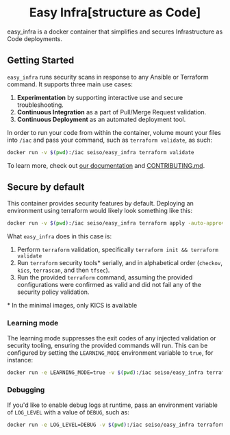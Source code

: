 <h1 align="center">Easy Infra[structure as Code]</h1>

easy_infra is a docker container that simplifies and secures Infrastructure as
Code deployments.

## Getting Started

`easy_infra` runs security scans in response to any Ansible or Terraform
command.  It supports three main use cases:

1. **Experimentation** by supporting interactive use and secure
   troubleshooting.
1. **Continuous Integration** as a part of Pull/Merge Request validation.
1. **Continuous Deployment** as an automated deployment tool.

In order to run your code from within the container, volume mount your files
into `/iac` and pass your command, such as `terraform validate`, as such:

```bash
docker run -v $(pwd):/iac seiso/easy_infra terraform validate
```

To learn more, check out [our
documentation](https://easy_infra.readthedocs.io/) and
[CONTRIBUTING.md](./CONTRIBUTING.md).

## Secure by default

This container provides security features by default.  Deploying an environment
using terraform would likely look something like this:

```bash
docker run -v $(pwd):/iac seiso/easy_infra terraform apply -auto-approve
```

What `easy_infra` does in this case is:

1. Perform `terraform` validation, specifically `terraform init && terraform
   validate`
1. Run `terraform` security tools\* serially, and in alphabetical order
   (`checkov`, `kics`, `terrascan`, and then `tfsec`).
1. Run the provided `terraform` command, assuming the provided configurations
   were confirmed as valid and did not fail any of the security policy
   validation.

\* In the minimal images, only KICS is available

### Learning mode

The learning mode suppresses the exit codes of any injected validation or
security tooling, ensuring the provided commands will run.  This can be
configured by setting the `LEARNING_MODE` environment variable to `true`, for
instance:

```bash
docker run -e LEARNING_MODE=true -v $(pwd):/iac seiso/easy_infra terraform apply -auto-approve
```

### Debugging

If you'd like to enable debug logs at runtime, pass an environment variable of
`LOG_LEVEL` with a value of `DEBUG`, such as:

```bash
docker run -e LOG_LEVEL=DEBUG -v $(pwd):/iac seiso/easy_infra terraform validate
```
